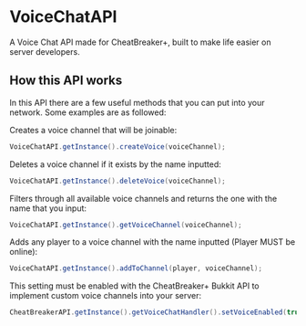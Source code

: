 # VoiceChatAPI
A Voice Chat API made for CheatBreaker+, built to make life easier on server developers.

## How this API works

In this API there are a few useful methods that you can put into your network. Some examples are as followed:

   Creates a voice channel that will be joinable:

```java
VoiceChatAPI.getInstance().createVoice(voiceChannel);
``` 
   Deletes a voice channel if it exists by the name inputted:
   
```java
VoiceChatAPI.getInstance().deleteVoice(voiceChannel);
``` 

   Filters through all available voice channels and returns the one with the name that you input:
   
```java
VoiceChatAPI.getInstance().getVoiceChannel(voiceChannel);
``` 
   
   Adds any player to a voice channel with the name inputted (Player MUST be online):
   
```java
VoiceChatAPI.getInstance().addToChannel(player, voiceChannel);
```
   
   This setting must be enabled with the CheatBreaker+ Bukkit API to implement custom voice channels into your server:
   
```java
CheatBreakerAPI.getInstance().getVoiceChatHandler().setVoiceEnabled(true);
```
   
   
    
   

    
    
